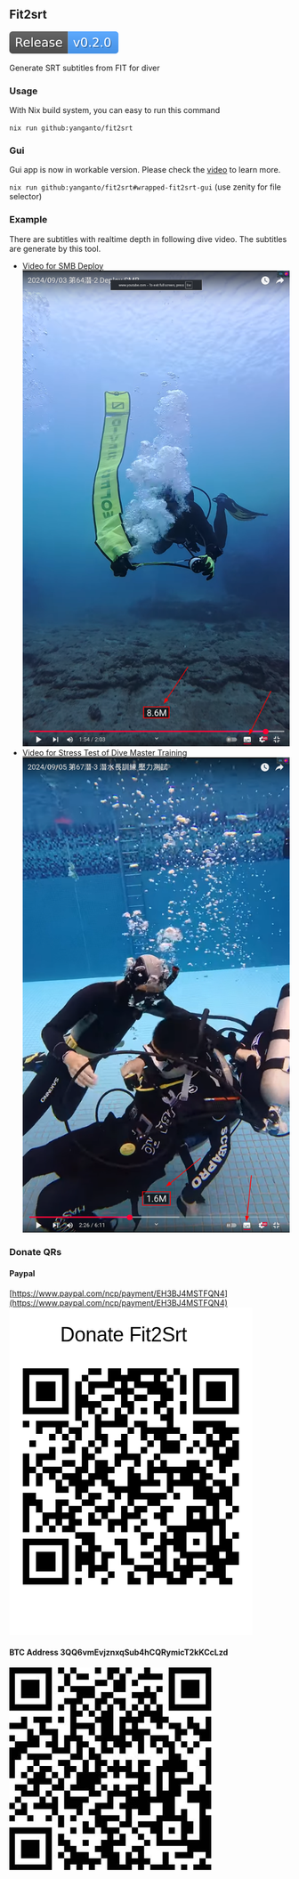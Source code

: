 Fit2srt
---
![Release](./.github/badges/release.svg)

Generate SRT subtitles from FIT for diver

### Usage
With Nix build system, you can easy to run this command

`nix run github:yanganto/fit2srt`


### Gui
Gui app is now in workable version.
Please check the [video](https://youtu.be/UW_9R-bM__Q) to learn more.

`nix run github:yanganto/fit2srt#wrapped-fit2srt-gui` (use zenity for file selector)


### Example
There are subtitles with realtime depth in following dive video.  The subtitles are generate by this tool.
- [Video for SMB Deploy](https://www.youtube.com/watch?v=ro4Y1-1ny4M)
  [![SMB Deploy Image](./assets/demo.png)](https://www.youtube.com/watch?v=ro4Y1-1ny4M)
- [Video for Stress Test of Dive Master Training](https://www.youtube.com/watch?v=gxGQsMdCE8Q)
  [![Stress Test of DM IMAGE](./assets/demo2.png)](https://www.youtube.com/watch?v=gxGQsMdCE8Q)

### Donate QRs
#### Paypal
[https://www.paypal.com/ncp/payment/EH3BJ4MSTFQN4](https://www.paypal.com/ncp/payment/EH3BJ4MSTFQN4)
![PaypayQR](./assets/paypal-qrcode.png)

#### BTC Address 3QQ6vmEvjznxqSub4hCQRymicT2kKCcLzd
![BTC QR](./assets/btc-qrcode.jpg)
